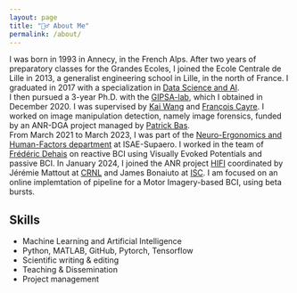 ```yaml
---
layout: page
title: "💁‍♂️ About Me"
permalink: /about/
---
```


I was born in 1993 in Annecy, in the French Alps. After two years of preparatory classes for the Grandes Ecoles, I joined the Ecole Centrale de Lille in 2013, a generalist engineering school in Lille, in the north of France. I graduated in 2017 with a specialization in [Data Science and AI](http://pierrechainais.ec-lille.fr/Centrale/Option_DAD/Accueil.html).  
I then pursued a 3-year Ph.D. with the [GIPSA-lab](http://www.gipsa-lab.grenoble-inp.fr/en/home.php), which I obtained in December 2020. I was supervised by [Kai Wang](http://www.gipsa-lab.fr/~kai.wang/cv_en.html) and [François Cayre](https://scholar.google.fr/citations?user=spuWfK8AAAAJ&hl=fr). I worked on image manipulation detection, namely image forensics, funded by an ANR-DGA project managed by [Patrick Bas](https://scholar.google.com/citations?user=OgaFhnEAAAAJ&hl=en).  
From March 2021 to March 2023, I was part of the [Neuro-Ergonomics and Human-Factors department](https://pagespro.isae-supaero.fr/neuroergonomie-et-facteurs-humains-dcas?lang=en) at ISAE-Supaero. I worked in the team of [Frédéric Dehais](https://pagespro.isae-supaero.fr/frederic-dehais/) on reactive BCI using Visually Evoked Potentials and passive BCI.
In January 2024, I joined the ANR project [HIFI](https://anr.fr/Project-ANR-20-CE17-0023) coordinated by Jérémie Mattout at [CRNL](https://www.crnl.fr/en/equipe/cophy) and James Bonaiuto at [ISC](https://www.danclab.com/). I am focused on an online implemtation of pipeline for a Motor Imagery-based BCI, using beta bursts.

## Skills

<ul class="feature-icons">
<li class="icon solid fa-flask">    Machine Learning and Artificial Intelligence</li>
<li class="icon solid fa-code">    Python, MATLAB, GitHub, Pytorch, Tensorflow </li>
<li class="icon solid fa-book">    Scientific writing & editing</li>
<li class="icon solid fa-bullhorn">    Teaching & Dissemination</li>
<li class="icon solid fa-compass">    Project management</li>
</ul>